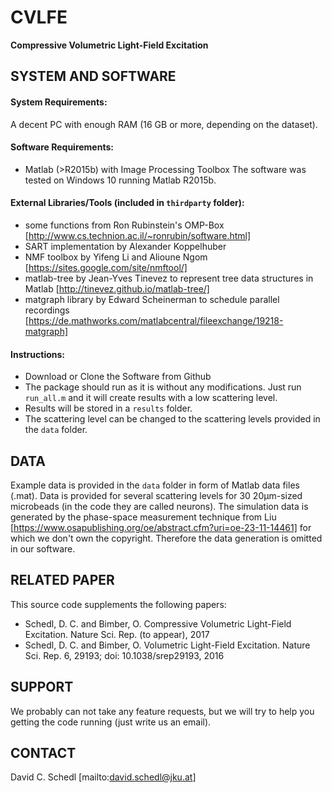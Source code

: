 # CVLFE
**Compressive Volumetric Light-Field Excitation**

## SYSTEM AND SOFTWARE
#### System Requirements:
A decent PC with enough RAM (16 GB or more, depending on the dataset).

#### Software Requirements:
- Matlab (>R2015b) with Image Processing Toolbox
The software was tested on Windows 10 running Matlab R2015b. 

#### External Libraries/Tools (included in `thirdparty` folder):
- some functions from Ron Rubinstein's OMP-Box [http://www.cs.technion.ac.il/~ronrubin/software.html]
- SART implementation by Alexander Koppelhuber
- NMF toolbox by Yifeng Li and Alioune Ngom [https://sites.google.com/site/nmftool/]
- matlab-tree by Jean-Yves Tinevez to represent tree data structures in Matlab [http://tinevez.github.io/matlab-tree/]
- matgraph library by Edward Scheinerman to schedule parallel recordings [https://de.mathworks.com/matlabcentral/fileexchange/19218-matgraph]

#### Instructions:
- Download or Clone the Software from Github
- The package should run as it is without any modifications. Just run `run_all.m` and it will create results with a low scattering level. 
- Results will be stored in a `results` folder.
- The scattering level can be changed to the scattering levels provided in the `data` folder.

## DATA
Example data is provided in the `data` folder in form of Matlab data files (.mat). Data is provided for several scattering levels for 30 20µm-sized microbeads (in the code they are called neurons).
The simulation data is generated by the phase-space measurement technique from Liu [https://www.osapublishing.org/oe/abstract.cfm?uri=oe-23-11-14461] for which we don't own the copyright. Therefore the data generation is omitted in our software.

## RELATED PAPER
This source code supplements the following papers:
- Schedl, D. C. and Bimber, O. Compressive Volumetric Light-Field Excitation. Nature Sci. Rep. (to appear), 2017
- Schedl, D. C. and Bimber, O. Volumetric Light-Field Excitation. Nature Sci. Rep. 6, 29193; doi: 10.1038/srep29193, 2016

## SUPPORT
We probably can not take any feature requests, but we will try to help you getting the code running (just write us an email).

## CONTACT
David C. Schedl 
[mailto:david.schedl@jku.at]

